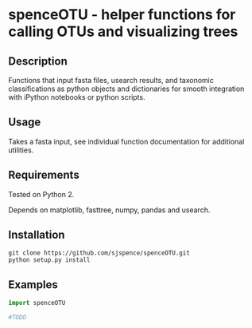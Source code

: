 spenceOTU - helper functions for calling OTUs and visualizing trees
===========================================================

Description
-----------

Functions that input fasta files, usearch results, and taxonomic classifications as python objects and dictionaries for smooth integration with iPython notebooks or python scripts.

Usage
-----

Takes a fasta input, see individual function documentation for additional utilities.


Requirements
------------

Tested on Python 2.

Depends on matplotlib, fasttree, numpy, pandas and usearch.


Installation
------------

```
git clone https://github.com/sjspence/spenceOTU.git
python setup.py install
```

Examples
--------
```python
import spenceOTU

#TODO

```
